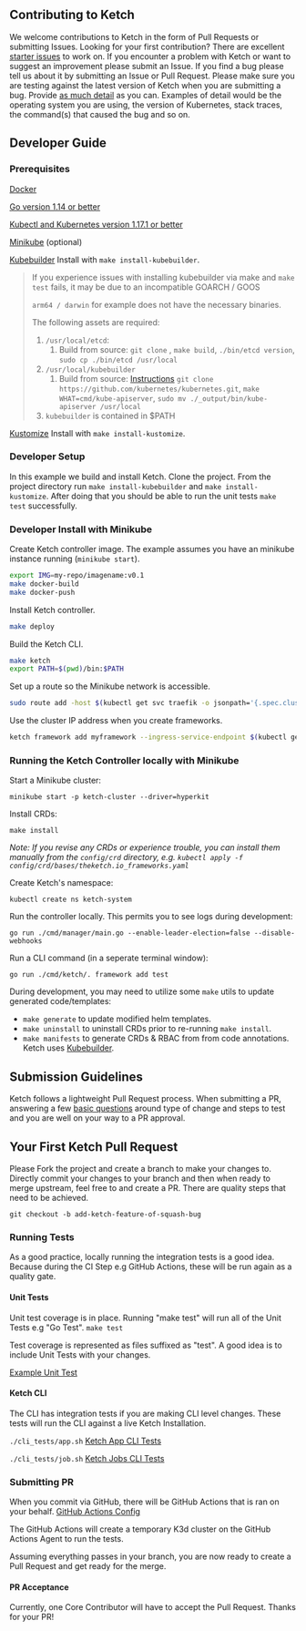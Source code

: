 ## Contributing to Ketch
We welcome contributions to Ketch in the form of Pull Requests or submitting Issues. Looking for your first contribution? There
are excellent [starter issues](https://github.com/theketchio/ketch/labels/good%20first%20issue) to work on. If you encounter a problem with Ketch or want
to suggest an improvement please submit an Issue. If you find a bug please tell us about it by submitting an Issue or
Pull Request.  Please make sure you are testing against the latest version of Ketch when you are submitting a bug. Provide
[as much detail](https://github.com/theketchio/ketch/blob/main/.github/pull_request_template.md) as you can.  Examples of detail would be the operating system you are using, the version of Kubernetes,
stack traces, the command(s) that caused the bug and so on.  

## Developer Guide
### Prerequisites
[Docker](https://docs.docker.com/get-docker/)

[Go version 1.14 or better](https://golang.org/dl/)

[Kubectl and Kubernetes version 1.17.1 or better](https://kubernetes.io/docs/tasks/tools/install-kubectl/)

[Minikube](https://minikube.sigs.k8s.io/docs/start/) (optional)

[Kubebuilder](https://github.com/kubernetes-sigs/kubebuilder) Install with `make install-kubebuilder`.

> If you experience issues with installing kubebuilder via make and `make test` fails, it may be due to an incompatible GOARCH / GOOS  
> 
> `arm64 / darwin` for example does not have the necessary binaries.
> 
> The following assets are required:
> 1. `/usr/local/etcd`:
>    1. Build from source: `git clone` , `make build`, `./bin/etcd version`, `sudo cp ./bin/etcd /usr/local`
> 2. `/usr/local/kubebuilder`
>    1. Build from source: [Instructions](https://github.com/kubernetes/community/blob/master/contributors/devel/development.md
        ) `git clone https://github.com/kubernetes/kubernetes.git`, `make WHAT=cmd/kube-apiserver`, `sudo mv ./_output/bin/kube-apiserver /usr/local`
> 3. `kubebuilder` is contained in $PATH

[Kustomize](https://github.com/kubernetes-sigs/kustomize) Install with `make install-kustomize`.


### Developer Setup
In this example we build and install Ketch. Clone the project. From the project directory run `make install-kubebuilder` and `make install-kustomize`.  After doing that you should be able to run the unit tests `make test` successfully.

### Developer Install with Minikube
Create Ketch controller image. The example assumes you have an minikube instance running (`minikube start`).

```bash
export IMG=my-repo/imagename:v0.1
make docker-build
make docker-push
```
Install Ketch controller.

```bash
make deploy
```
Build the Ketch CLI.

```bash
make ketch
export PATH=$(pwd)/bin:$PATH
```

Set up a route so the Minikube network is accessible.

```bash
sudo route add -host $(kubectl get svc traefik -o jsonpath='{.spec.clusterIP}') gw $(minikube ip)
```

Use the cluster IP address when you create frameworks.

```bash
ketch framework add myframework --ingress-service-endpoint $(kubectl get svc traefik -o jsonpath='{.spec.clusterIP}')
```

### Running the Ketch Controller locally with Minikube
Start a Minikube cluster:

`minikube start -p ketch-cluster --driver=hyperkit`

Install CRDs:

`make install`

*Note: If you revise any CRDs or experience trouble, you can install them manually from the `config/crd` directory, e.g. `kubectl apply -f config/crd/bases/theketch.io_frameworks.yaml`*

Create Ketch's namespace:

`kubectl create ns ketch-system`

Run the controller locally. This permits you to see logs during development:

`go run ./cmd/manager/main.go --enable-leader-election=false --disable-webhooks`

Run a CLI command (in a seperate terminal window):

`go run ./cmd/ketch/. framework add test`

During development, you may need to utilize some `make` utils to update generated code/templates:

- `make generate` to update modified helm templates.
- `make uninstall` to uninstall CRDs prior to re-running `make install`.
- `make manifests` to generate CRDs & RBAC from from code annotations. Ketch uses [Kubebuilder](https://book.kubebuilder.io/reference/controller-gen.html).

## Submission Guidelines
Ketch follows a lightweight Pull Request process. When submitting a PR, answering a few [basic questions](https://github.com/theketchio/ketch/blob/main/.github/pull_request_template.md) around type of change and steps to test and you are well on your way to a PR approval.   

## Your First Ketch Pull Request
Please Fork the project and create a branch to make your changes to. Directly commit your changes to your branch and then when 
ready to merge upstream, feel free to and create a PR. There are quality steps that need to be achieved. 

`git checkout -b add-ketch-feature-of-squash-bug`

### Running Tests
As a good practice, locally running the integration tests is a good idea. Because during the CI Step e.g GitHub Actions, these will be
run again as a quality gate. 

#### Unit Tests
Unit test coverage is in place. Running "make test" will run all of the Unit Tests e.g "Go Test". 
`make test`

Test coverage is represented as files suffixed as "test". A good idea is to include Unit Tests
with your changes. 

[Example Unit Test](https://github.com/theketchio/ketch/blob/main/internal/controllers/app_controller_test.go)

#### Ketch CLI
The CLI has integration tests if you are making CLI level changes. These tests will run the
CLI against a live Ketch Installation. 

`./cli_tests/app.sh`
[Ketch App CLI Tests](https://github.com/theketchio/ketch/blob/main/cli_tests/app.sh#L3-L8)

`./cli_tests/job.sh`
[Ketch Jobs CLI Tests](https://github.com/theketchio/ketch/blob/main/cli_tests/job.sh#L3-L8)

### Submitting PR
When you commit via GitHub, there will be GitHub Actions that is ran on your behalf. 
[GitHub Actions Config](https://github.com/theketchio/ketch/blob/main/.github/workflows/deploy.yaml#L50-L89)

The GitHub Actions will create a temporary K3d cluster on the GitHub Actions Agent to run the tests. 

Assuming everything passes in your branch, you are now ready to create a Pull Request and get ready for the merge. 

#### PR Acceptance
Currently, one Core Contributor will have to accept the Pull Request. Thanks for your PR!
